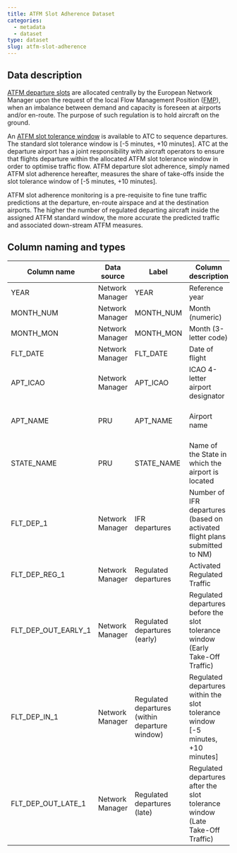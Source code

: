 ```yaml
---
title: ATFM Slot Adherence Dataset
categories:
  - metadata
  - dataset
type: dataset
slug: atfm-slot-adherence
---
```


## Data description

[ATFM departure slots](/reference/definition/departure-slot/)
are allocated
centrally by the European Network Manager upon the request of the local Flow
Management Position ([FMP](/reference/acronym/fmp/)), when an imbalance
between demand and capacity is foreseen at airports and/or en-route. The purpose
of such regulation is to hold aircraft on the ground.

An [ATFM slot tolerance window](/reference/definition/slot-tolerance-window/)
is available to ATC to sequence departures.
The standard slot tolerance window is [-5 minutes, +10 minutes].
ATC at the departure airport has a joint responsibility with aircraft operators
to ensure that flights departure within the allocated ATFM slot tolerance window
in order to optimise traffic flow. ATFM departure slot adherence,
simply named ATFM slot adherence hereafter, measures the share of take-offs
inside the slot tolerance window of [-5 minutes, +10 minutes].

ATFM slot adherence monitoring is a pre-requisite to fine tune traffic
predictions at the departure, en-route airspace and at the destination airports.
The higher the number of regulated departing aircraft inside the assigned ATFM
standard window, the more accurate the predicted traffic and associated
down-stream ATFM measures. 


## Column naming and types

| Column name         | Data source     | Label                                          | Column description                                                              | Example                  |
|---------------------|-----------------|------------------------------------------------|---------------------------------------------------------------------------------|--------------------------|
| YEAR                | Network Manager | YEAR                                           | Reference year                                                                  | 2015                     |
| MONTH_NUM           | Network Manager | MONTH_NUM                                      | Month (numeric)                                                                 | 5                        |
| MONTH_MON           | Network Manager | MONTH_MON                                      | Month (3-letter code)                                                           | MAY                      |
| FLT_DATE            | Network Manager | FLT_DATE                                       | Date of flight                                                                  | 5-Jan-2014               |
| APT_ICAO            | Network Manager | APT_ICAO                                       | ICAO 4-letter airport designator                                                | LFPG                     |
| APT_NAME            | PRU             | APT_NAME                                       | Airport name                                                                    | Paris/ Charles de Gaulle |
| STATE_NAME          | PRU             | STATE_NAME                                     | Name of the State in which the airport is located                               | France                   |
| FLT_DEP_1           | Network Manager | IFR departures                                 | Number of IFR departures (based on activated flight plans submitted to NM)      | 670                      |
| FLT_DEP_REG_1       | Network Manager | Regulated departures                           | Activated Regulated Traffic                                                     | 155                      |
| FLT_DEP_OUT_EARLY_1 | Network Manager | Regulated departures (early)                   | Regulated departures before the slot tolerance window (Early Take-Off Traffic)  | 7                        |
| FLT_DEP_IN_1        | Network Manager | Regulated departures (within departure window) | Regulated departures within the slot tolerance window [-5 minutes, +10 minutes] | 140                      |
| FLT_DEP_OUT_LATE_1  | Network Manager | Regulated departures (late)                    | Regulated departures after the slot tolerance window (Late Take-Off Traffic)    | 8                        |
